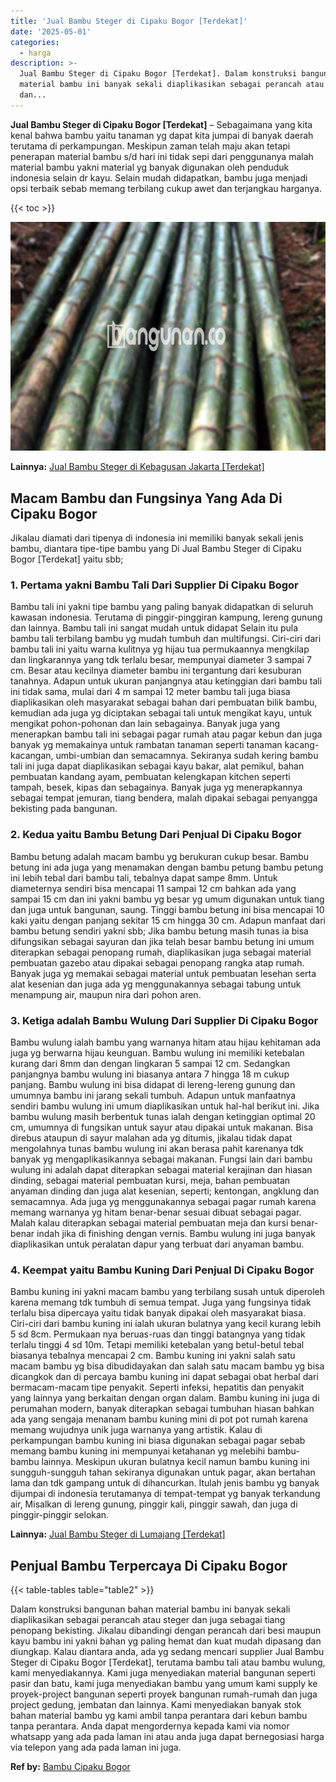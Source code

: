 ```yaml
---
title: 'Jual Bambu Steger di Cipaku Bogor [Terdekat]'
date: '2025-05-01'
categories:
  - harga
description: >-
  Jual Bambu Steger di Cipaku Bogor [Terdekat]. Dalam konstruksi bangunan bahan
  material bambu ini banyak sekali diaplikasikan sebagai perancah atau steger
  dan...
---
```


**Jual Bambu Steger di Cipaku Bogor \[Terdekat\]** – Sebagaimana yang kita kenal bahwa bambu yaitu tanaman yg dapat kita jumpai di banyak daerah terutama di perkampungan. Meskipun zaman telah maju akan tetapi penerapan material bambu s/d hari ini tidak sepi dari penggunanya malah material bambu yakni material yg banyak digunakan oleh penduduk indonesia selain dr kayu. Selain mudah didapatkan, bambu juga menjadi opsi terbaik sebab memang terbilang cukup awet dan terjangkau harganya.

{{< toc >}}

![Jual Bambu Steger di Cipaku Bogor [Terdekat]](/images/jual-bambu-tali-26.png)

**Lainnya:** [Jual Bambu Steger di Kebagusan Jakarta \[Terdekat\]](https://bambu.bangunan.co/jual-bambu-steger-di-kebagusan-jakarta-terdekat/)

## Macam Bambu dan Fungsinya Yang Ada Di Cipaku Bogor

Jikalau diamati dari tipenya di indonesia ini memiliki banyak sekali jenis bambu, diantara tipe-tipe bambu yang Di Jual Bambu Steger di Cipaku Bogor \[Terdekat\] yaitu sbb;

### 1\. Pertama yakni Bambu Tali Dari Supplier Di Cipaku Bogor

Bambu tali ini yakni tipe bambu yang paling banyak didapatkan di seluruh kawasan indonesia. Terutama di pinggir-pinggiran kampung, lereng gunung dan lainnya. Bambu tali ini sangat mudah untuk didapat Selain itu pula bambu tali terbilang bambu yg mudah tumbuh dan multifungsi. Ciri-ciri dari bambu tali ini yaitu warna kulitnya yg hijau tua permukaannya mengkilap dan lingkarannya yang tdk terlalu besar, mempunyai diameter 3 sampai 7 cm. Besar atau kecilnya diameter bambu ini tergantung dari kesuburan tanahnya. Adapun untuk ukuran panjangnya atau ketinggian dari bambu tali ini tidak sama, mulai dari 4 m sampai 12 meter bambu tali juga biasa diaplikasikan oleh masyarakat sebagai bahan dari pembuatan bilik bambu, kemudian ada juga yg diciptakan sebagai tali untuk mengikat kayu, untuk mengikat pohon-pohonan dan lain sebagainya. Banyak juga yang menerapkan bambu tali ini sebagai pagar rumah atau pagar kebun dan juga banyak yg memakainya untuk rambatan tanaman seperti tanaman kacang-kacangan, umbi-umbian dan semacamnya. Sekiranya sudah kering bambu tali ini juga dapat diaplikasikan sebagai kayu bakar, alat pemikul, bahan pembuatan kandang ayam, pembuatan kelengkapan kitchen seperti tampah, besek, kipas dan sebagainya. Banyak juga yg menerapkannya sebagai tempat jemuran, tiang bendera, malah dipakai sebagai penyangga bekisting pada bangunan.

### 2\. Kedua yaitu Bambu Betung Dari Penjual Di Cipaku Bogor

Bambu betung adalah macam bambu yg berukuran cukup besar. Bambu betung ini ada juga yang menamakan dengan bambu petung bambu petung ini lebih tebal dari bambu tali, tebalnya dapat sampe 8mm. Untuk diameternya sendiri bisa mencapai 11 sampai 12 cm bahkan ada yang sampai 15 cm dan ini yakni bambu yg besar yg umum digunakan untuk tiang dan juga untuk bangunan, saung. Tinggi bambu betung ini bisa mencapai 10 kaki yaitu dengan panjang sekitar 15 cm hingga 30 cm. Adapun manfaat dari bambu betung sendiri yakni sbb; Jika bambu betung masih tunas ia bisa difungsikan sebagai sayuran dan jika telah besar bambu betung ini umum diterapkan sebagai penopang rumah, diaplikasikan juga sebagai material pembuatan gazebo atau dipakai sebagai penopang rangka atap rumah. Banyak juga yg memakai sebagai material untuk pembuatan lesehan serta alat kesenian dan juga ada yg menggunakannya sebagai tabung untuk menampung air, maupun nira dari pohon aren.

### 3\. Ketiga adalah Bambu Wulung Dari Supplier Di Cipaku Bogor

Bambu wulung ialah bambu yang warnanya hitam atau hijau kehitaman ada juga yg berwarna hijau keunguan. Bambu wulung ini memiliki ketebalan kurang dari 8mm dan dengan lingkaran 5 sampai 12 cm. Sedangkan panjangnya bambu wulung ini biasanya antara 7 hingga 18 m cukup panjang. Bambu wulung ini bisa didapat di lereng-lereng gunung dan umumnya bambu ini jarang sekali tumbuh. Adapun untuk manfaatnya sendiri bambu wulung ini umum diaplikasikan untuk hal-hal berikut ini. Jika bambu wulung masih berbentuk tunas ialah dengan ketinggian optimal 20 cm, umumnya di fungsikan untuk sayur atau dipakai untuk makanan. Bisa direbus ataupun di sayur malahan ada yg ditumis, jikalau tidak dapat mengolahnya tunas bambu wulung ini akan berasa pahit karenanya tdk banyak yg mengaplikasikannya sebagai makanan. Fungsi lain dari bambu wulung ini adalah dapat diterapkan sebagai material kerajinan dan hiasan dinding, sebagai material pembuatan kursi, meja, bahan pembuatan anyaman dinding dan juga alat kesenian, seperti; kentongan, angklung dan semacamnya. Ada juga yg menggunakannya sebagai pagar rumah karena memang warnanya yg hitam benar-benar sesuai dibuat sebagai pagar. Malah kalau diterapkan sebagai material pembuatan meja dan kursi benar-benar indah jika di finishing dengan vernis. Bambu wulung ini juga banyak diaplikasikan untuk peralatan dapur yang terbuat dari anyaman bambu.

### 4\. Keempat yaitu Bambu Kuning Dari Penjual Di Cipaku Bogor

Bambu kuning ini yakni macam bambu yang terbilang susah untuk diperoleh karena memang tdk tumbuh di semua tempat. Juga yang fungsinya tidak terlalu bisa dipercaya yaitu tidak banyak dipakai oleh masyarakat biasa. Ciri-ciri dari bambu kuning ini ialah ukuran bulatnya yang kecil kurang lebih 5 sd 8cm. Permukaan nya beruas-ruas dan tinggi batangnya yang tidak terlalu tinggi 4 sd 10m. Tetapi memiliki ketebalan yang betul-betul tebal biasanya tebalnya mencapai 2 cm. Bambu kuning ini yakni salah satu macam bambu yg bisa dibudidayakan dan salah satu macam bambu yg bisa dicangkok dan di percaya bambu kuning ini dapat sebagai obat herbal dari bermacam-macam tipe penyakit. Seperti infeksi, hepatitis dan penyakit yang lainnya yang berkaitan dengan organ dalam. Bambu kuning ini juga di perumahan modern, banyak diterapkan sebagai tumbuhan hiasan bahkan ada yang sengaja menanam bambu kuning mini di pot pot rumah karena memang wujudnya unik juga warnanya yang artistik. Kalau di perkampungan bambu kuning ini biasa digunakan sebagai pagar sebab memang bambu kuning ini mempunyai ketahanan yg melebihi bambu-bambu lainnya. Meskipun ukuran bulatnya kecil namun bambu kuning ini sungguh-sungguh tahan sekiranya digunakan untuk pagar, akan bertahan lama dan tdk gampang untuk di dihancurkan. Itulah jenis bambu yg banyak dijumpai di indonesia terutamanya di tempat-tempat yg banyak terkandung air, Misalkan di lereng gunung, pinggir kali, pinggir sawah, dan juga di pinggir-pinggir selokan.

**Lainnya:** [Jual Bambu Steger di Lumajang \[Terdekat\]](https://bambu.bangunan.co/jual-bambu-steger-di-lumajang-terdekat/)

## Penjual Bambu Terpercaya Di Cipaku Bogor

{{< table-tables table="table2" >}}

Dalam konstruksi bangunan bahan material bambu ini banyak sekali diaplikasikan sebagai perancah atau steger dan juga sebagai tiang penopang bekisting. Jikalau dibandingi dengan perancah dari besi maupun kayu bambu ini yakni bahan yg paling hemat dan kuat mudah dipasang dan diungkap. Kalau diantara anda, ada yg sedang mencari supplier Jual Bambu Steger di Cipaku Bogor \[Terdekat\], terutama bambu tali atau bambu wulung, kami menyediakannya. Kami juga menyediakan material bangunan seperti pasir dan batu, kami juga menyediakan bambu yang umum kami supply ke proyek-project bangunan seperti proyek bangunan rumah-rumah dan juga project gedung, jembatan dan lainnya. Kami menyediakan banyak stok bahan material bambu yg kami ambil tanpa perantara dari kebun bambu tanpa perantara. Anda dapat mengordernya kepada kami via nomor whatsapp yang ada pada laman ini atau anda juga dapat bernegosiasi harga via telepon yang ada pada laman ini juga.

**Ref by:** [Bambu Cipaku Bogor](https://id.wikipedia.org/wiki/Bambu)
